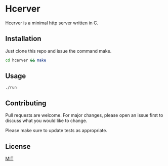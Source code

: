 # Hcerver
Hcerver is a minimal http server written in C.
 
## Installation
Just clone this repo and issue the command make.

```bash
cd hcerver && make
```

## Usage

```
./run
```

## Contributing
Pull requests are welcome. For major changes, please open an issue first to discuss what you would like to change.

Please make sure to update tests as appropriate.

## License
[MIT](https://choosealicense.com/licenses/mit/)
